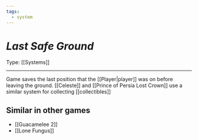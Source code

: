 ```yaml
---
tags:
  - system
---
```

# _Last Safe Ground_

Type: [[Systems]]

----


Game saves the last position that the [[Player|player]] was on before leaving the ground.
[[Celeste]] and [[Prince of Persia Lost Crown]] use a similar system for collecting [[collectibles]]


## Similar in other games

* [[Guacamelee 2]]
* [[Lone Fungus]]